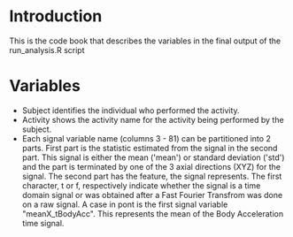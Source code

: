 # Introduction
This is the code book that describes the variables in the final output of the run_analysis.R script

# Variables
* Subject identifies the individual who performed the activity.
* Activity shows the activity name for the activity being performed by the subject.
* Each signal variable name (columns 3 - 81) can be partitioned into 2 parts. First part is the statistic estimated from the signal in the second part. This signal is either the mean ('mean') or standard deviation ('std') and the part is terminated by one of the 3 axial directions (XYZ) for the signal. The second part has the feature,  the signal represents. The first character, t or f, respectively indicate whether the signal is a time domain signal or was obtained after a Fast Fourier Transfrom was done on a raw signal. A case in pont is the first signal variable "meanX_tBodyAcc". This represents the mean of the Body Acceleration time signal. 